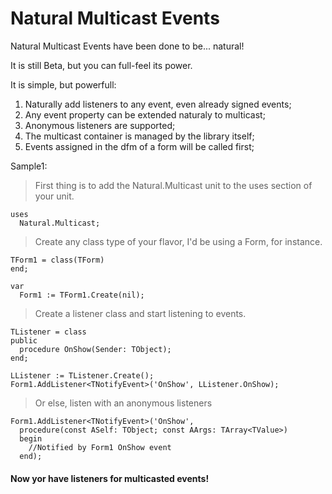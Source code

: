 # Natural Multicast Events

Natural Multicast Events have been done to be... natural!

It is still Beta, but you can full-feel its power.

It is simple, but powerfull:

1) Naturally add listeners to any event, even already signed events;
2) Any event property can be extended naturaly to multicast;
3) Anonymous listeners are supported;
4) The multicast container is managed by the library itself;
5) Events assigned in the dfm of a form will be called first;

Sample1:

> First thing is to add the Natural.Multicast unit to the uses section of your unit.

```
uses
  Natural.Multicast;
```

> Create any class type of your flavor, I'd be using a Form, for instance.

```
TForm1 = class(TForm)
end;

var
  Form1 := TForm1.Create(nil);
```

> Create a listener class and start listening to events.

```
TListener = class
public
  procedure OnShow(Sender: TObject);
end;

LListener := TListener.Create();
Form1.AddListener<TNotifyEvent>('OnShow', LListener.OnShow);
```

> Or else, listen with an anonymous listeners

```
Form1.AddListener<TNotifyEvent>('OnShow',
  procedure(const ASelf: TObject; const AArgs: TArray<TValue>)
  begin
    //Notified by Form1 OnShow event
  end);
```

#### Now yor have listeners for multicasted events!
